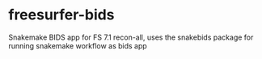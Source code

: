 # freesurfer-bids
Snakemake BIDS app for FS 7.1 recon-all, uses the snakebids package for running snakemake workflow as bids app
